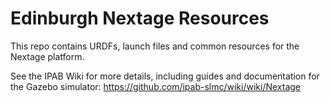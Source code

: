 # Edinburgh Nextage Resources

This repo contains URDFs, launch files and common resources for the Nextage platform. 

See the IPAB Wiki for more details, including guides and documentation for the Gazebo simulator: https://github.com/ipab-slmc/wiki/wiki/Nextage
